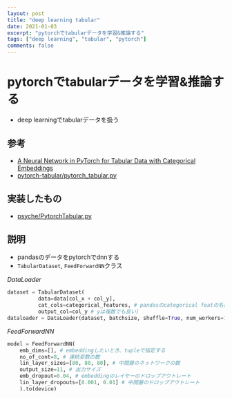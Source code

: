 ```yaml
---
layout: post
title: "deep learning tabular"
date: 2021-01-03
excerpt: "pytorchでtabularデータを学習&推論する"
tags: ["deep learning", "tabular", "pytorch"]
comments: false
---
```



# pytorchでtabularデータを学習&推論する
 - deep learningでtabularデータを扱う

## 参考
 - [A Neural Network in PyTorch for Tabular Data with Categorical Embeddings](https://yashuseth.blog/2018/07/22/pytorch-neural-network-for-tabular-data-with-categorical-embeddings/)
 - [pytorch-tabular/pytorch_tabular.py](https://github.com/yashu-seth/pytorch-tabular/blob/master/pytorch_tabular.py)

## 実装したもの
 - [psyche/PytorchTabular.py](https://github.com/GINK03/psyche/blob/master/PytorchTabular.py)

## 説明
 - pandasのデータをpytorchでdnnする
 - `TabularDataset`, `FeedForwardNN`クラス

*DataLoader*
```python
dataset = TabularDataset(
		  data=data[col_x + col_y], 
		  cat_cols=categorical_features, # pandasのcategorical featの名前
		  output_col=col_y # yは複数でも良い)
dataloader = DataLoader(dataset, batchsize, shuffle=True, num_workers=1)
```

*FeedForwardNN*
```python
model = FeedForwardNN(
	emb_dims=[], # embeddingしたいとき、tupleで指定する
    no_of_cont=8, # 連続変数の数
	lin_layer_sizes=[80, 80, 80], # 中間層のネットワークの数
	output_size=11, # 出力サイズ
	emb_dropout=0.04, # embeddingのレイヤーのドロップアウトレート
    lin_layer_dropouts=[0.001, 0.01] # 中間層のドロップアウトレート
	).to(device)
```
